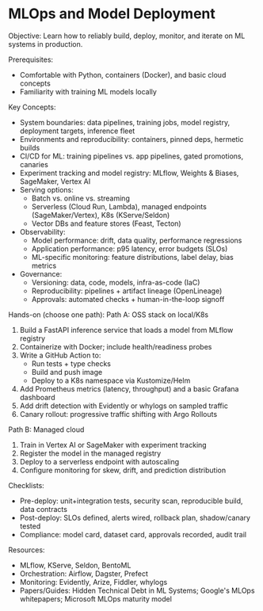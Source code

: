 # MLOps and Model Deployment

Objective: Learn how to reliably build, deploy, monitor, and iterate on ML systems in production.

Prerequisites:
- Comfortable with Python, containers (Docker), and basic cloud concepts
- Familiarity with training ML models locally

Key Concepts:
- System boundaries: data pipelines, training jobs, model registry, deployment targets, inference fleet
- Environments and reproducibility: containers, pinned deps, hermetic builds
- CI/CD for ML: training pipelines vs. app pipelines, gated promotions, canaries
- Experiment tracking and model registry: MLflow, Weights & Biases, SageMaker, Vertex AI
- Serving options:
  - Batch vs. online vs. streaming
  - Serverless (Cloud Run, Lambda), managed endpoints (SageMaker/Vertex), K8s (KServe/Seldon)
  - Vector DBs and feature stores (Feast, Tecton)
- Observability:
  - Model performance: drift, data quality, performance regressions
  - Application performance: p95 latency, error budgets (SLOs)
  - ML-specific monitoring: feature distributions, label delay, bias metrics
- Governance:
  - Versioning: data, code, models, infra-as-code (IaC)
  - Reproducibility: pipelines + artifact lineage (OpenLineage)
  - Approvals: automated checks + human-in-the-loop signoff

Hands-on (choose one path):
Path A: OSS stack on local/K8s
1) Build a FastAPI inference service that loads a model from MLflow registry
2) Containerize with Docker; include health/readiness probes
3) Write a GitHub Action to:
   - Run tests + type checks
   - Build and push image
   - Deploy to a K8s namespace via Kustomize/Helm
4) Add Prometheus metrics (latency, throughput) and a basic Grafana dashboard
5) Add drift detection with Evidently or whylogs on sampled traffic
6) Canary rollout: progressive traffic shifting with Argo Rollouts

Path B: Managed cloud
1) Train in Vertex AI or SageMaker with experiment tracking
2) Register the model in the managed registry
3) Deploy to a serverless endpoint with autoscaling
4) Configure monitoring for skew, drift, and prediction distribution

Checklists:
- Pre-deploy: unit+integration tests, security scan, reproducible build, data contracts
- Post-deploy: SLOs defined, alerts wired, rollback plan, shadow/canary tested
- Compliance: model card, dataset card, approvals recorded, audit trail

Resources:
- MLflow, KServe, Seldon, BentoML
- Orchestration: Airflow, Dagster, Prefect
- Monitoring: Evidently, Arize, Fiddler, whylogs
- Papers/Guides: Hidden Technical Debt in ML Systems; Google's MLOps whitepapers; Microsoft MLOps maturity model